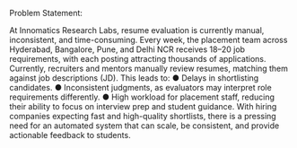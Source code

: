 Problem Statement:

At Innomatics Research Labs, resume evaluation is currently manual, inconsistent, and 
time-consuming. Every week, the placement team across Hyderabad, Bangalore, Pune, and 
Delhi NCR receives 18–20 job requirements, with each posting attracting thousands of 
applications. 
Currently, recruiters and mentors manually review resumes, matching them against job 
descriptions (JD). This leads to: 
● Delays in shortlisting candidates. 
● Inconsistent judgments, as evaluators may interpret role requirements differently. 
● High workload for placement staff, reducing their ability to focus on interview prep and 
student guidance. 
With hiring companies expecting fast and high-quality shortlists, there is a pressing need for 
an automated system that can scale, be consistent, and provide actionable feedback to 
students. 
